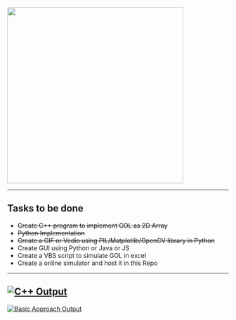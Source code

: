 <img src="https://www.jakubkonka.com/images/gof.gif" width="400" height="400"/>

---

## Tasks to be done
* <strike>Create C++ program to implement GOL as 2D Array</strike>
* <strike>Python Implementation</strike>
* <strike>Create a GIF or Vedio using PIL/Matplotlib/OpenCV library in Python</strike>
* Create GUI using Python or Java or JS
* Create a VBS script to simulate GOL in excel
* Create a online simulator and host it in this Repo 
---
[![C++ Output](https://img.youtube.com/vi/OiNSMUJt0z4/maxresdefault.jpg)](https://youtu.be/OiNSMUJt0z4)
---
[![Basic Approach Output](https://img.youtube.com/vi/ZJ6e_cbCp6c/maxresdefault.jpg)](https://youtu.be/ZJ6e_cbCp6c)

